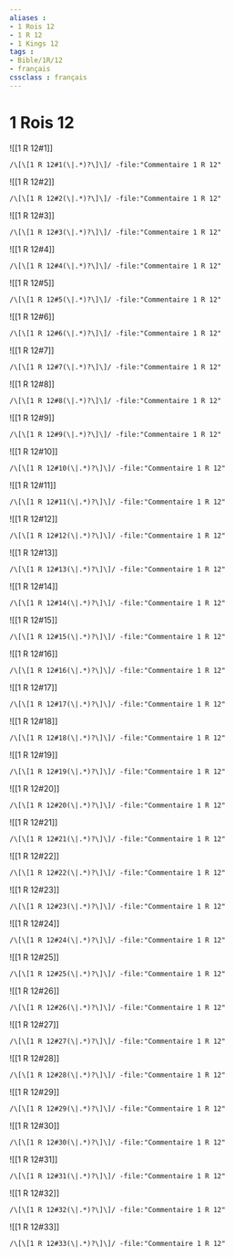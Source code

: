 ```yaml
---
aliases : 
- 1 Rois 12
- 1 R 12
- 1 Kings 12
tags : 
- Bible/1R/12
- français
cssclass : français
---
```


# 1 Rois 12

![[1 R 12#1]]

```query
/\[\[1 R 12#1(\|.*)?\]\]/ -file:"Commentaire 1 R 12"
```

![[1 R 12#2]]

```query
/\[\[1 R 12#2(\|.*)?\]\]/ -file:"Commentaire 1 R 12"
```

![[1 R 12#3]]

```query
/\[\[1 R 12#3(\|.*)?\]\]/ -file:"Commentaire 1 R 12"
```

![[1 R 12#4]]

```query
/\[\[1 R 12#4(\|.*)?\]\]/ -file:"Commentaire 1 R 12"
```

![[1 R 12#5]]

```query
/\[\[1 R 12#5(\|.*)?\]\]/ -file:"Commentaire 1 R 12"
```

![[1 R 12#6]]

```query
/\[\[1 R 12#6(\|.*)?\]\]/ -file:"Commentaire 1 R 12"
```

![[1 R 12#7]]

```query
/\[\[1 R 12#7(\|.*)?\]\]/ -file:"Commentaire 1 R 12"
```

![[1 R 12#8]]

```query
/\[\[1 R 12#8(\|.*)?\]\]/ -file:"Commentaire 1 R 12"
```

![[1 R 12#9]]

```query
/\[\[1 R 12#9(\|.*)?\]\]/ -file:"Commentaire 1 R 12"
```

![[1 R 12#10]]

```query
/\[\[1 R 12#10(\|.*)?\]\]/ -file:"Commentaire 1 R 12"
```

![[1 R 12#11]]

```query
/\[\[1 R 12#11(\|.*)?\]\]/ -file:"Commentaire 1 R 12"
```

![[1 R 12#12]]

```query
/\[\[1 R 12#12(\|.*)?\]\]/ -file:"Commentaire 1 R 12"
```

![[1 R 12#13]]

```query
/\[\[1 R 12#13(\|.*)?\]\]/ -file:"Commentaire 1 R 12"
```

![[1 R 12#14]]

```query
/\[\[1 R 12#14(\|.*)?\]\]/ -file:"Commentaire 1 R 12"
```

![[1 R 12#15]]

```query
/\[\[1 R 12#15(\|.*)?\]\]/ -file:"Commentaire 1 R 12"
```

![[1 R 12#16]]

```query
/\[\[1 R 12#16(\|.*)?\]\]/ -file:"Commentaire 1 R 12"
```

![[1 R 12#17]]

```query
/\[\[1 R 12#17(\|.*)?\]\]/ -file:"Commentaire 1 R 12"
```

![[1 R 12#18]]

```query
/\[\[1 R 12#18(\|.*)?\]\]/ -file:"Commentaire 1 R 12"
```

![[1 R 12#19]]

```query
/\[\[1 R 12#19(\|.*)?\]\]/ -file:"Commentaire 1 R 12"
```

![[1 R 12#20]]

```query
/\[\[1 R 12#20(\|.*)?\]\]/ -file:"Commentaire 1 R 12"
```

![[1 R 12#21]]

```query
/\[\[1 R 12#21(\|.*)?\]\]/ -file:"Commentaire 1 R 12"
```

![[1 R 12#22]]

```query
/\[\[1 R 12#22(\|.*)?\]\]/ -file:"Commentaire 1 R 12"
```

![[1 R 12#23]]

```query
/\[\[1 R 12#23(\|.*)?\]\]/ -file:"Commentaire 1 R 12"
```

![[1 R 12#24]]

```query
/\[\[1 R 12#24(\|.*)?\]\]/ -file:"Commentaire 1 R 12"
```

![[1 R 12#25]]

```query
/\[\[1 R 12#25(\|.*)?\]\]/ -file:"Commentaire 1 R 12"
```

![[1 R 12#26]]

```query
/\[\[1 R 12#26(\|.*)?\]\]/ -file:"Commentaire 1 R 12"
```

![[1 R 12#27]]

```query
/\[\[1 R 12#27(\|.*)?\]\]/ -file:"Commentaire 1 R 12"
```

![[1 R 12#28]]

```query
/\[\[1 R 12#28(\|.*)?\]\]/ -file:"Commentaire 1 R 12"
```

![[1 R 12#29]]

```query
/\[\[1 R 12#29(\|.*)?\]\]/ -file:"Commentaire 1 R 12"
```

![[1 R 12#30]]

```query
/\[\[1 R 12#30(\|.*)?\]\]/ -file:"Commentaire 1 R 12"
```

![[1 R 12#31]]

```query
/\[\[1 R 12#31(\|.*)?\]\]/ -file:"Commentaire 1 R 12"
```

![[1 R 12#32]]

```query
/\[\[1 R 12#32(\|.*)?\]\]/ -file:"Commentaire 1 R 12"
```

![[1 R 12#33]]

```query
/\[\[1 R 12#33(\|.*)?\]\]/ -file:"Commentaire 1 R 12"
```

